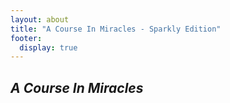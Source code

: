 ```yaml
---
layout: about
title: "A Course In Miracles - Sparkly Edition"
footer:
  display: true
---
```


## *A Course In Miracles*


